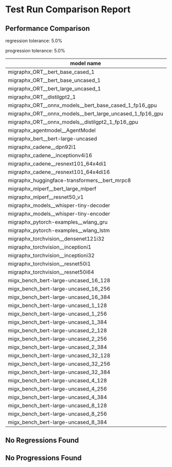# Test Run Comparison Report

## Performance Comparison

regression tolerance: 5.0%

progression tolerance: 5.0%

|model name|exit_status|analysis|old_time_ms|new_time_ms|change_ms|percent_change|
|---|---|---|---|---|---|---|
|migraphx_ORT__bert_base_cased_1|PASS|progression|91.9461|85.4696|-6.4764|-7.04%|
|migraphx_ORT__bert_base_uncased_1|PASS|regression|88.8751|104.1034|15.2283|17.13%|
|migraphx_ORT__bert_large_uncased_1|PASS|within tol|283.0798|282.4921|-0.5877|-0.21%|
|migraphx_ORT__distilgpt2_1|PASS|regression|29.3535|31.3726|2.0191|6.88%|
|migraphx_ORT__onnx_models__bert_base_cased_1_fp16_gpu|Numerics|within tol|85.2379|86.0234|0.7854|0.92%|
|migraphx_ORT__onnx_models__bert_large_uncased_1_fp16_gpu|Numerics|regression|248.5217|527.9971|279.4754|112.46%|
|migraphx_ORT__onnx_models__distilgpt2_1_fp16_gpu|Numerics|within tol|39.7544|40.9723|1.218|3.06%|
|migraphx_agentmodel__AgentModel|Numerics|regression|1.3476|1.5844|0.2367|17.57%|
|migraphx_bert__bert-large-uncased|PASS|within tol|375.1257|370.672|-4.4537|-1.19%|
|migraphx_cadene__dpn92i1|PASS|progression|189.5316|164.8485|-24.6831|-13.02%|
|migraphx_cadene__inceptionv4i16|PASS|within tol|5389.8704|5424.6079|34.7375|0.64%|
|migraphx_cadene__resnext101_64x4di1|PASS|within tol|338.833|333.8852|-4.9478|-1.46%|
|migraphx_cadene__resnext101_64x4di16|PASS|within tol|5123.5404|5123.6551|0.1147|0.0%|
|migraphx_huggingface-transformers__bert_mrpc8|PASS|within tol|403.29|418.982|15.692|3.89%|
|migraphx_mlperf__bert_large_mlperf|Numerics|within tol|424.3926|426.7037|2.3111|0.54%|
|migraphx_mlperf__resnet50_v1|PASS|within tol|96.3797|96.5784|0.1987|0.21%|
|migraphx_models__whisper-tiny-decoder|PASS|regression|31.1807|43.5713|12.3906|39.74%|
|migraphx_models__whisper-tiny-encoder|Numerics|regression|177.9566|188.2371|10.2805|5.78%|
|migraphx_pytorch-examples__wlang_gru|PASS|progression|82.7424|76.7643|-5.9781|-7.22%|
|migraphx_pytorch-examples__wlang_lstm|PASS|within tol|40.6873|40.4094|-0.2779|-0.68%|
|migraphx_torchvision__densenet121i32|PASS|within tol|1443.0804|1430.7475|-12.3329|-0.85%|
|migraphx_torchvision__inceptioni1|PASS|within tol|200.6325|201.0084|0.3759|0.19%|
|migraphx_torchvision__inceptioni32|PASS|within tol|5789.2372|5775.4371|-13.8001|-0.24%|
|migraphx_torchvision__resnet50i1|PASS|within tol|83.4492|87.424|3.9747|4.76%|
|migraphx_torchvision__resnet50i64|PASS|within tol|5539.7655|5470.0628|-69.7027|-1.26%|
|migx_bench_bert-large-uncased_16_128|PASS|within tol|1505.1714|1470.5388|-34.6326|-2.3%|
|migx_bench_bert-large-uncased_16_256|PASS|within tol|2952.072|2966.226|14.154|0.48%|
|migx_bench_bert-large-uncased_16_384|Numerics|within tol|4779.051|4733.2649|-45.7861|-0.96%|
|migx_bench_bert-large-uncased_1_128|PASS|within tol|151.2936|154.3145|3.0209|2.0%|
|migx_bench_bert-large-uncased_1_256|PASS|within tol|252.4496|246.9219|-5.5277|-2.19%|
|migx_bench_bert-large-uncased_1_384|PASS|within tol|370.8375|382.6073|11.7698|3.17%|
|migx_bench_bert-large-uncased_2_128|PASS|within tol|239.3278|237.0282|-2.2996|-0.96%|
|migx_bench_bert-large-uncased_2_256|PASS|progression|466.0519|430.8405|-35.2114|-7.56%|
|migx_bench_bert-large-uncased_2_384|PASS|within tol|674.9442|664.5306|-10.4136|-1.54%|
|migx_bench_bert-large-uncased_32_128|PASS|within tol|2897.7736|2799.8792|-97.8944|-3.38%|
|migx_bench_bert-large-uncased_32_256|PASS|progression|6294.8538|5911.7435|-383.1103|-6.09%|
|migx_bench_bert-large-uncased_32_384|Numerics|within tol|9123.7446|9172.2163|48.4718|0.53%|
|migx_bench_bert-large-uncased_4_128|PASS|progression|489.4342|460.884|-28.5502|-5.83%|
|migx_bench_bert-large-uncased_4_256|PASS|within tol|804.6202|816.0015|11.3813|1.41%|
|migx_bench_bert-large-uncased_4_384|PASS|progression|1346.2299|1268.2272|-78.0027|-5.79%|
|migx_bench_bert-large-uncased_8_128|PASS|within tol|749.8106|785.361|35.5504|4.74%|
|migx_bench_bert-large-uncased_8_256|PASS|regression|1523.0499|1644.9365|121.8866|8.0%|
|migx_bench_bert-large-uncased_8_384|PASS|within tol|2369.2652|2453.1144|83.8492|3.54%|

## No Regressions Found

## No Progressions Found

